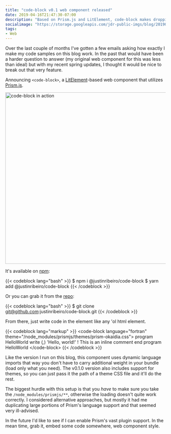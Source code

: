 ```yaml
---
title: "code-block v0.1 web component released"
date: 2019-04-16T21:47:30-07:00
description: "Based on Prism.js and LitElement, code-block makes dropping code in simple."
socialimage: "https://storage.googleapis.com/jdr-public-imgs/blog/20190416-code-block-custom.jpg"
tags:
- Web
---
```


Over the last couple of months I've gotten a few emails asking how exactly I make my code samples on this blog work. In the past that would have been a harder question to answer (my original web component for this was less than ideal) but with my recent spring updates, I thought it would be nice to break out that very feature.

Announcing `<code-block>`, a [LitElement](https://lit-element.polymer-project.org/)-based web component that utilizes [Prism.js](https://prismjs.com/).

<img decoding="async" loading="lazy" width="800" height="538" src="https://storage.googleapis.com/jdr-public-imgs/blog/20190416-code-block-custom.jpg" alt="code-block in action">

It's available on [npm](https://www.npmjs.com/package/@justinribeiro/code-block):

{{< codeblock lang="bash" >}}
$ npm i @justinribeiro/code-block
$ yarn add @justinribeiro/code-block
{{< /codeblock >}}

Or you can grab it from the [repo](https://github.com/justinribeiro/code-block):

{{< codeblock lang="bash" >}}
$ git clone git@github.com:justinribeiro/code-block.git
{{< /codeblock >}}

From there, just write code in the element like any 'ol html element.

{{< codeblock lang="markup" >}}
&lt;code-block language=&quot;fortran&quot; theme=&quot;/node_modules/prismjs/themes/prism-okaidia.css&quot;&gt;
program HelloWorld
  write (*,*) 'Hello, world!'   ! This is an inline comment
end program HelloWorld
&lt;/code-block&gt;
{{< /codeblock >}}

Like the version I run on this blog, this component uses dynamic language imports that way you don't have to carry additional weight in your bundle (load only what you need). The v0.1.0 version also includes support for themes, so you can just pass it the path of a theme CSS file and it'll do the rest.

The biggest hurdle with this setup is that you _have_ to make sure you take the `/node_modules/prismjs/**`, otherwise the loading doesn't quite work correctly. I considered alternative approaches, but mostly it had me duplicating large portions of Prism's language support and that seemed very ill-advised.

In the future I'd like to see if I can enable Prism's vast plugin support. In the mean time, grab it, embed some code somewhere, web component style.